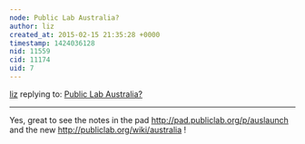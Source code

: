 ```yaml
---
node: Public Lab Australia? 
author: liz
created_at: 2015-02-15 21:35:28 +0000
timestamp: 1424036128
nid: 11559
cid: 11174
uid: 7
---
```




[liz](../profile/liz) replying to: [Public Lab Australia? ](../notes/cobi/02-07-2015/public-lab-australia)

----
Yes, great to see the notes in the pad http://pad.publiclab.org/p/auslaunch and the new http://publiclab.org/wiki/australia ! 